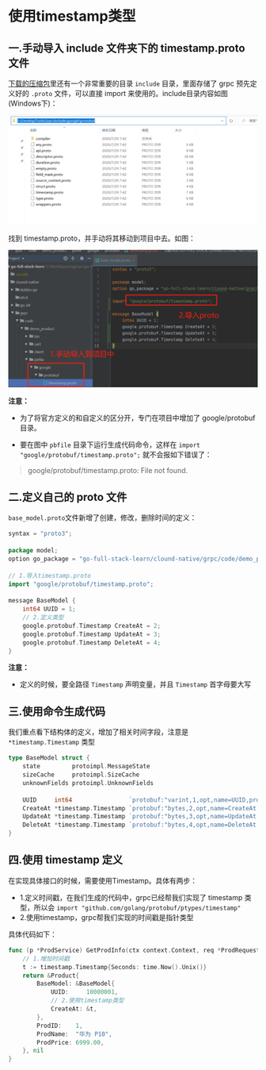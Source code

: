 # 使用timestamp类型

## 一.手动导入 include 文件夹下的 timestamp.proto 文件
[下载的压缩包](https://github.com/protocolbuffers/protobuf/releases)里还有一个非常重要的目录 `include` 目录，里面存储了 grpc 预先定义好的 `.proto` 文件，可以直接 import 来使用的。include目录内容如图(Windows下)：

![grpc_include目录](../img/grpc_include目录.png)

找到 timestamp.proto，并手动将其移动到项目中去。如图：

![项目中使用proto](../img/项目中使用proto.png)

**注意：**
- 为了将官方定义的和自定义的区分开，专门在项目中增加了 google/protobuf 目录。
  
- 要在图中 `pbfile` 目录下运行生成代码命令，这样在 `import "google/protobuf/timestamp.proto";` 就不会报如下错误了：
> google/protobuf/timestamp.proto: File not found. 


## 二.定义自己的 proto 文件
`base_model.proto`文件新增了创建，修改，删除时间的定义：

```go
syntax = "proto3";

package model;
option go_package = "go-full-stack-learn/clound-native/grpc/code/demo_product/pbfile";

// 1.导入timestamp.proto
import "google/protobuf/timestamp.proto";

message BaseModel {
    int64 UUID = 1;
    // 2.定义类型
    google.protobuf.Timestamp CreateAt = 2;
    google.protobuf.Timestamp UpdateAt = 3;
    google.protobuf.Timestamp DeleteAt = 4;
}
```

**注意：**
- 定义的时候，要全路径 `Timestamp` 声明变量，并且 `Timestamp` 首字母要大写

## 三.使用命令生成代码

我们重点看下结构体的定义，增加了相关时间字段，注意是 `*timestamp.Timestamp` 类型
```go
type BaseModel struct {
	state         protoimpl.MessageState
	sizeCache     protoimpl.SizeCache
	unknownFields protoimpl.UnknownFields

	UUID     int64                `protobuf:"varint,1,opt,name=UUID,proto3" json:"UUID,omitempty"`
	CreateAt *timestamp.Timestamp `protobuf:"bytes,2,opt,name=CreateAt,proto3" json:"CreateAt,omitempty"`
	UpdateAt *timestamp.Timestamp `protobuf:"bytes,3,opt,name=UpdateAt,proto3" json:"UpdateAt,omitempty"`
	DeleteAt *timestamp.Timestamp `protobuf:"bytes,4,opt,name=DeleteAt,proto3" json:"DeleteAt,omitempty"`
}
```

##  四.使用 timestamp 定义
在实现具体接口的时候，需要使用Timestamp。具体有两步：

- 1.定义时间戳，在我们生成的代码中，grpc已经帮我们实现了 timestamp 类型，所以会 `import "github.com/golang/protobuf/ptypes/timestamp"`
- 2.使用timestamp，grpc帮我们实现的时间戳是指针类型

具体代码如下：
```go
func (p *ProdService) GetProdInfo(ctx context.Context, req *ProdRequest) (*Product, error) {
	// 1.增加时间戳
	t := timestamp.Timestamp{Seconds: time.Now().Unix()}
	return &Product{
		BaseModel: &BaseModel{
            UUID:     10000001,
            // 2.使用timestamp类型
			CreateAt: &t,
		},
		ProdID:    1,
		ProdName:  "华为 P10",
		ProdPrice: 6999.00,
	}, nil
}
```